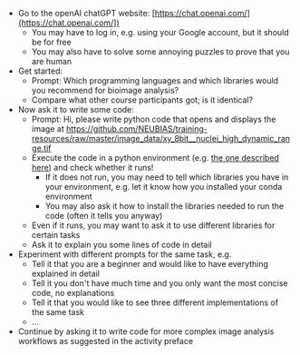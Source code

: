 - Go to the openAI chatGPT website: [https://chat.openai.com/](https://chat.openai.com/])
  - You may have to log in, e.g. using your Google account, but it should be for free
  - You may also have to solve some annoying puzzles to prove that you are human
- Get started:
  - Prompt: Which programming languages and which libraries would you recommend for bioimage analysis?
  - Compare what other course participants got; is it identical?
- Now ask it to write some code: 
  - Prompt: Hi, please write python code that opens and displays the image at https://github.com/NEUBIAS/training-resources/raw/master/image_data/xy_8bit__nuclei_high_dynamic_range.tif
  - Execute the code in a python environment (e.g. [the one described here](https://neubias.github.io/training-resources/tool_installation/index.html#skimage_napari)) and check whether it runs!
    - If it does not run, you may need to tell which libraries you have in your environment, e.g. let it know how you installed your conda environment
    - You may also ask it how to install the libraries needed to run the code (often it tells you anyway)
  - Even if it runs, you may want to ask it to use different libraries for certain tasks 
  - Ask it to explain you some lines of code in detail
- Experiment with different prompts for the same task, e.g.
  - Tell it that you are a beginner and would like to have everything explained in detail
  - Tell it you don't have much time and you only want the most concise code, no explanations
  - Tell it that you would like to see three different implementations of the same task
  - ...
- Continue by asking it to write code for more complex image analysis workflows as suggested in the activity preface   

